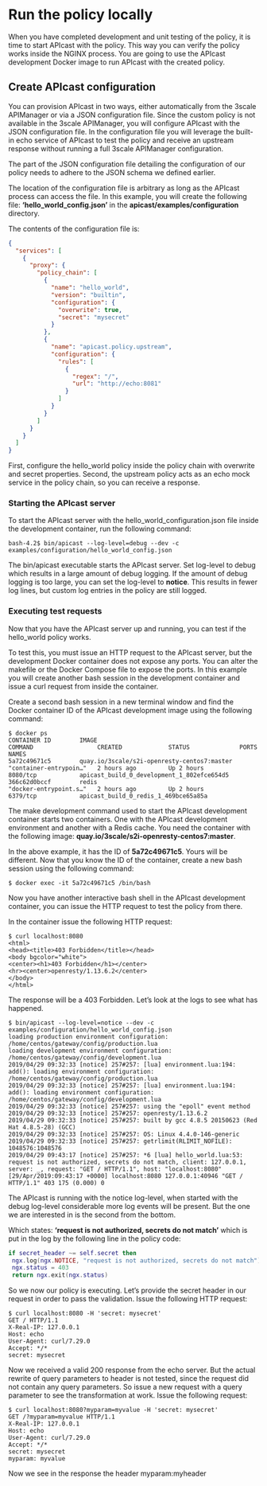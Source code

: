 # Run the policy locally

When you have completed development and unit testing of the policy, it is time to start APIcast with the policy. This way you can verify the policy works inside the NGINX process. You are going to use the APIcast development Docker image to run APIcast with the created policy.

## Create APIcast configuration

You can provision APIcast in two ways, either automatically from the 3scale APIManager or via a JSON configuration file. Since the custom policy is not available in the 3scale APIManager,  you will configure APIcast with the JSON configuration file. In the configuration file you will leverage the built-in echo service of APIcast to test the policy and receive an upstream response without running a full 3scale APIManager configuration.

The part of the JSON configuration file detailing the configuration of our policy needs to adhere to the JSON schema we defined earlier.

The location of the configuration file is arbitrary as long as the APIcast process can access the file. In this example, you will create the following file: **‘hello_world_config.json’** in the **apicast/examples/configuration** directory.

The contents of the configuration file is:

```json
{
  "services": [
    {
      "proxy": {
        "policy_chain": [
          {
            "name": "hello_world",
            "version": "builtin",
            "configuration": {
              "overwrite": true,
              "secret": "mysecret"
            }
          },
          {
            "name": "apicast.policy.upstream",
            "configuration": {
              "rules": [
                {
                  "regex": "/",
                  "url": "http://echo:8081"
                }
              ]
            }
          }
        ]
      }
    }
  ]
}
```

First, configure the hello_world policy inside the policy chain with overwrite and secret properties. Second, the upstream policy acts as an echo mock service in the policy chain, so you can receive a response.

### Starting the APIcast server
To start the APIcast server with the hello_world_configuration.json file inside the development container, run the following command:

```shell
bash-4.2$ bin/apicast --log-level=debug --dev -c examples/configuration/hello_world_config.json
```

The bin/apicast executable starts the APIcast server. Set log-level to debug which results in a large amount of debug logging.
If the amount of debug logging is too large, you can set the log-level to **notice**. This results in fewer log lines, but custom log entries in the policy are still logged.

### Executing test requests
Now that you have the APIcast server up and running, you can test if the hello_world policy works.

To test this, you must issue an HTTP request to the APIcast server, but the development Docker container does not expose any ports. You can alter the makefile or the Docker Compose file to expose the ports. In this example you will create another bash session in the development container and issue a curl request from inside the container.

Create a second bash session in a new terminal window and find the Docker container ID of the APIcast development image using the following command:

```shell
$ docker ps
CONTAINER ID        IMAGE                                         COMMAND                  CREATED             STATUS              PORTS               NAMES
5a72c49671c5        quay.io/3scale/s2i-openresty-centos7:master   "container-entrypoin…"   2 hours ago         Up 2 hours          8080/tcp            apicast_build_0_development_1_802efce654d5
366c62d0bccf        redis                                         "docker-entrypoint.s…"   2 hours ago         Up 2 hours          6379/tcp            apicast_build_0_redis_1_469bce65a85a
```

The make development command used to start the APIcast development container starts two containers. One with the APIcast development environment and another with a Redis cache. You need the container with the following image: **quay.io/3scale/s2i-openresty-centos7:master**.

In the above example, it has the ID of **5a72c49671c5**. Yours will be different. Now that you know the ID of the container, create a new bash session using the following command:

```shell
$ docker exec -it 5a72c49671c5 /bin/bash
```

Now you have another interactive bash shell in the APIcast development container, you can issue the HTTP request to test the policy from there.

In the container issue the following HTTP request:

```shell
$ curl localhost:8080
<html>
<head><title>403 Forbidden</title></head>
<body bgcolor="white">
<center><h1>403 Forbidden</h1></center>
<hr><center>openresty/1.13.6.2</center>
</body>
</html>
```

The response will be a 403 Forbidden. Let’s look at the logs to see what has happened.

```shell
$ bin/apicast --log-level=notice --dev -c examples/configuration/hello_world_config.json
loading production environment configuration: /home/centos/gateway/config/production.lua
loading development environment configuration: /home/centos/gateway/config/development.lua
2019/04/29 09:32:33 [notice] 257#257: [lua] environment.lua:194: add(): loading environment configuration: /home/centos/gateway/config/production.lua
2019/04/29 09:32:33 [notice] 257#257: [lua] environment.lua:194: add(): loading environment configuration: /home/centos/gateway/config/development.lua
2019/04/29 09:32:33 [notice] 257#257: using the "epoll" event method
2019/04/29 09:32:33 [notice] 257#257: openresty/1.13.6.2
2019/04/29 09:32:33 [notice] 257#257: built by gcc 4.8.5 20150623 (Red Hat 4.8.5-28) (GCC)
2019/04/29 09:32:33 [notice] 257#257: OS: Linux 4.4.0-146-generic
2019/04/29 09:32:33 [notice] 257#257: getrlimit(RLIMIT_NOFILE): 1048576:1048576
2019/04/29 09:43:17 [notice] 257#257: *6 [lua] hello_world.lua:53: request is not authorized, secrets do not match, client: 127.0.0.1, server: _, request: "GET / HTTP/1.1", host: "localhost:8080"
[29/Apr/2019:09:43:17 +0000] localhost:8080 127.0.0.1:40946 "GET / HTTP/1.1" 403 175 (0.000) 0
```

The APIcast is running with the notice log-level, when started with the debug log-level considerable more log events will be present. But the one we are interested in is the second from the bottom.

Which states: **‘request is not authorized, secrets do not match’** which is put in the log by the following line in the policy code:

```lua
if secret_header ~= self.secret then
 ngx.log(ngx.NOTICE, "request is not authorized, secrets do not match")
 ngx.status = 403
 return ngx.exit(ngx.status)
```

So we now our policy is executing. Let’s provide the secret header in our request in order to pass the validation. Issue the following HTTP request:

```shell
$ curl localhost:8080 -H 'secret: mysecret'
GET / HTTP/1.1
X-Real-IP: 127.0.0.1
Host: echo
User-Agent: curl/7.29.0
Accept: */*
secret: mysecret
```

Now we received a valid 200 response from the echo server. But the actual rewrite of query parameters to header is not tested, since the request did not contain any query parameters. So issue a new request with a query parameter to see the transformation at work. Issue the following request:

```shell
$ curl localhost:8080?myparam=myvalue -H 'secret: mysecret'
GET /?myparam=myvalue HTTP/1.1
X-Real-IP: 127.0.0.1
Host: echo
User-Agent: curl/7.29.0
Accept: */*
secret: mysecret
myparam: myvalue
```

Now we see in the response the header myparam:myheader